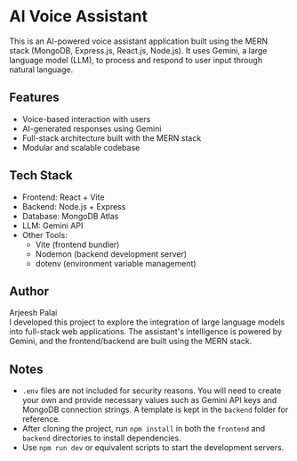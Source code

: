 # AI Voice Assistant

This is an AI-powered voice assistant application built using the MERN stack (MongoDB, Express.js, React.js, Node.js). It uses Gemini, a large language model (LLM), to process and respond to user input through natural language.

## Features

- Voice-based interaction with users
- AI-generated responses using Gemini
- Full-stack architecture built with the MERN stack
- Modular and scalable codebase

## Tech Stack

- Frontend: React + Vite
- Backend: Node.js + Express
- Database: MongoDB Atlas
- LLM: Gemini API
- Other Tools: 
  - Vite (frontend bundler)
  - Nodemon (backend development server)
  - dotenv (environment variable management)

## Author

Arjeesh Palai  
I developed this project to explore the integration of large language models into full-stack web applications. The assistant's intelligence is powered by Gemini, and the frontend/backend are built using the MERN stack.

## Notes

- `.env` files are not included for security reasons. You will need to create your own and provide necessary values such as Gemini API keys and MongoDB connection strings. A template is kept in the `backend` folder for reference.
- After cloning the project, run `npm install` in both the `frontend` and `backend` directories to install dependencies.
- Use `npm run dev` or equivalent scripts to start the development servers.
